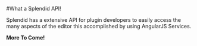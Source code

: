#What a Splendid API!

Splendid has a extensive API for plugin developers to easily access the many aspects of the editor this accomplished by using 
AngularJS Services.

**More To Come!**
